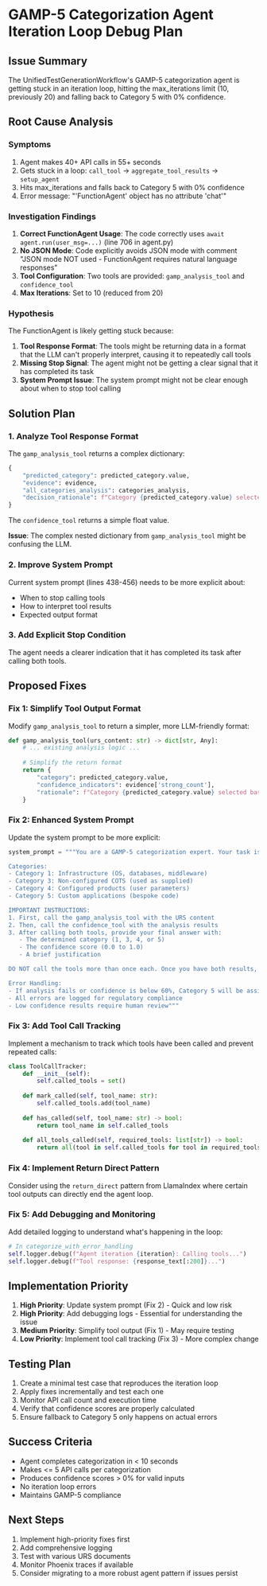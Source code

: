 # GAMP-5 Categorization Agent Iteration Loop Debug Plan

## Issue Summary
The UnifiedTestGenerationWorkflow's GAMP-5 categorization agent is getting stuck in an iteration loop, hitting the max_iterations limit (10, previously 20) and falling back to Category 5 with 0% confidence.

## Root Cause Analysis

### Symptoms
1. Agent makes 40+ API calls in 55+ seconds
2. Gets stuck in a loop: `call_tool` → `aggregate_tool_results` → `setup_agent`
3. Hits max_iterations and falls back to Category 5 with 0% confidence
4. Error message: "'FunctionAgent' object has no attribute 'chat'"

### Investigation Findings

1. **Correct FunctionAgent Usage**: The code correctly uses `await agent.run(user_msg=...)` (line 706 in agent.py)
2. **No JSON Mode**: Code explicitly avoids JSON mode with comment "JSON mode NOT used - FunctionAgent requires natural language responses"
3. **Tool Configuration**: Two tools are provided: `gamp_analysis_tool` and `confidence_tool`
4. **Max Iterations**: Set to 10 (reduced from 20)

### Hypothesis

The FunctionAgent is likely getting stuck because:

1. **Tool Response Format**: The tools might be returning data in a format that the LLM can't properly interpret, causing it to repeatedly call tools
2. **Missing Stop Signal**: The agent might not be getting a clear signal that it has completed its task
3. **System Prompt Issue**: The system prompt might not be clear enough about when to stop tool calling

## Solution Plan

### 1. Analyze Tool Response Format

The `gamp_analysis_tool` returns a complex dictionary:
```python
{
    "predicted_category": predicted_category.value,
    "evidence": evidence,
    "all_categories_analysis": categories_analysis,
    "decision_rationale": f"Category {predicted_category.value} selected based on {evidence['strong_count']} strong indicators"
}
```

The `confidence_tool` returns a simple float value.

**Issue**: The complex nested dictionary from `gamp_analysis_tool` might be confusing the LLM.

### 2. Improve System Prompt

Current system prompt (lines 438-456) needs to be more explicit about:
- When to stop calling tools
- How to interpret tool results
- Expected output format

### 3. Add Explicit Stop Condition

The agent needs a clearer indication that it has completed its task after calling both tools.

## Proposed Fixes

### Fix 1: Simplify Tool Output Format

Modify `gamp_analysis_tool` to return a simpler, more LLM-friendly format:

```python
def gamp_analysis_tool(urs_content: str) -> dict[str, Any]:
    # ... existing analysis logic ...
    
    # Simplify the return format
    return {
        "category": predicted_category.value,
        "confidence_indicators": evidence['strong_count'],
        "rationale": f"Category {predicted_category.value} selected based on {evidence['strong_count']} strong indicators and {evidence['weak_count']} weak indicators"
    }
```

### Fix 2: Enhanced System Prompt

Update the system prompt to be more explicit:

```python
system_prompt = """You are a GAMP-5 categorization expert. Your task is to analyze URS documents and determine the GAMP category.

Categories:
- Category 1: Infrastructure (OS, databases, middleware)
- Category 3: Non-configured COTS (used as supplied)
- Category 4: Configured products (user parameters)
- Category 5: Custom applications (bespoke code)

IMPORTANT INSTRUCTIONS:
1. First, call the gamp_analysis_tool with the URS content
2. Then, call the confidence_tool with the analysis results
3. After calling both tools, provide your final answer with:
   - The determined category (1, 3, 4, or 5)
   - The confidence score (0.0 to 1.0)
   - A brief justification

DO NOT call the tools more than once each. Once you have both results, provide your final answer immediately.

Error Handling:
- If analysis fails or confidence is below 60%, Category 5 will be assigned
- All errors are logged for regulatory compliance
- Low confidence results require human review"""
```

### Fix 3: Add Tool Call Tracking

Implement a mechanism to track which tools have been called and prevent repeated calls:

```python
class ToolCallTracker:
    def __init__(self):
        self.called_tools = set()
    
    def mark_called(self, tool_name: str):
        self.called_tools.add(tool_name)
    
    def has_called(self, tool_name: str) -> bool:
        return tool_name in self.called_tools
    
    def all_tools_called(self, required_tools: list[str]) -> bool:
        return all(tool in self.called_tools for tool in required_tools)
```

### Fix 4: Implement Return Direct Pattern

Consider using the `return_direct` pattern from LlamaIndex where certain tool outputs can directly end the agent loop.

### Fix 5: Add Debugging and Monitoring

Add detailed logging to understand what's happening in the loop:

```python
# In categorize_with_error_handling
self.logger.debug(f"Agent iteration {iteration}: Calling tools...")
self.logger.debug(f"Tool response: {response_text[:200]}...")
```

## Implementation Priority

1. **High Priority**: Update system prompt (Fix 2) - Quick and low risk
2. **High Priority**: Add debugging logs - Essential for understanding the issue
3. **Medium Priority**: Simplify tool output (Fix 1) - May require testing
4. **Low Priority**: Implement tool call tracking (Fix 3) - More complex change

## Testing Plan

1. Create a minimal test case that reproduces the iteration loop
2. Apply fixes incrementally and test each one
3. Monitor API call count and execution time
4. Verify that confidence scores are properly calculated
5. Ensure fallback to Category 5 only happens on actual errors

## Success Criteria

- Agent completes categorization in < 10 seconds
- Makes <= 5 API calls per categorization
- Produces confidence scores > 0% for valid inputs
- No iteration loop errors
- Maintains GAMP-5 compliance

## Next Steps

1. Implement high-priority fixes first
2. Add comprehensive logging
3. Test with various URS documents
4. Monitor Phoenix traces if available
5. Consider migrating to a more robust agent pattern if issues persist